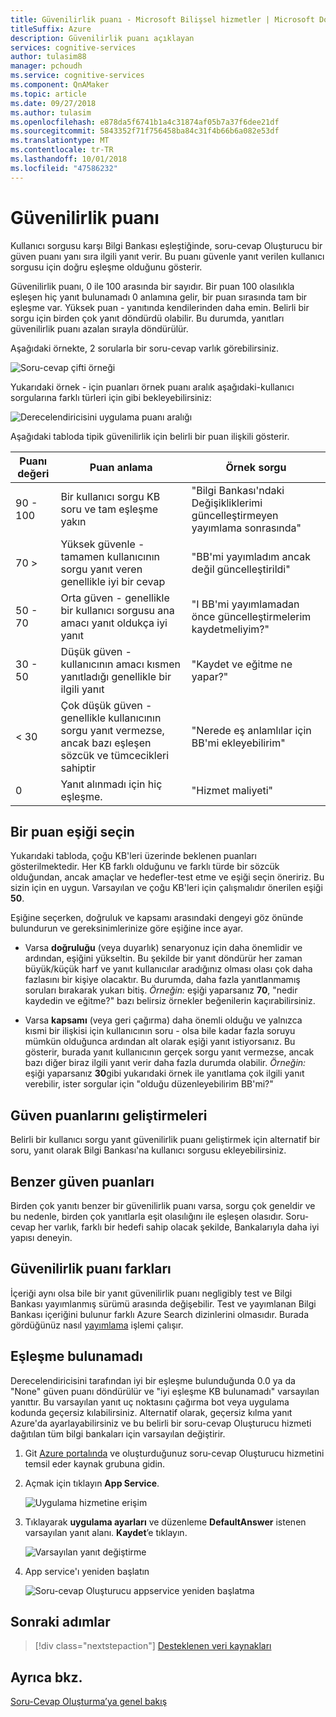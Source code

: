 ```yaml
---
title: Güvenilirlik puanı - Microsoft Bilişsel hizmetler | Microsoft Docs
titleSuffix: Azure
description: Güvenilirlik puanı açıklayan
services: cognitive-services
author: tulasim88
manager: pchoudh
ms.service: cognitive-services
ms.component: QnAMaker
ms.topic: article
ms.date: 09/27/2018
ms.author: tulasim
ms.openlocfilehash: e878da5f6741b1a4c31874af05b7a37f6dee21df
ms.sourcegitcommit: 5843352f71f756458ba84c31f4b66b6a082e53df
ms.translationtype: MT
ms.contentlocale: tr-TR
ms.lasthandoff: 10/01/2018
ms.locfileid: "47586232"
---
```

# <a name="confidence-score"></a>Güvenilirlik puanı
Kullanıcı sorgusu karşı Bilgi Bankası eşleştiğinde, soru-cevap Oluşturucu bir güven puanı yanı sıra ilgili yanıt verir. Bu puanı güvenle yanıt verilen kullanıcı sorgusu için doğru eşleşme olduğunu gösterir. 

Güvenilirlik puanı, 0 ile 100 arasında bir sayıdır. Bir puan 100 olasılıkla eşleşen hiç yanıt bulunamadı 0 anlamına gelir, bir puan sırasında tam bir eşleşme var. Yüksek puan - yanıtında kendilerinden daha emin. Belirli bir sorgu için birden çok yanıt döndürdü olabilir. Bu durumda, yanıtları güvenilirlik puanı azalan sırayla döndürülür.

Aşağıdaki örnekte, 2 sorularla bir soru-cevap varlık görebilirsiniz. 


![Soru-cevap çifti örneği](../media/qnamaker-concepts-confidencescore/ranker-example-qna.png)

Yukarıdaki örnek - için puanları örnek puanı aralık aşağıdaki-kullanıcı sorgularına farklı türleri için gibi bekleyebilirsiniz:


![Derecelendiricisini uygulama puanı aralığı](../media/qnamaker-concepts-confidencescore/ranker-score-range.png)


Aşağıdaki tabloda tipik güvenilirlik için belirli bir puan ilişkili gösterir.

|Puanı değeri|Puan anlama|Örnek sorgu|
|--|--|--|
|90 - 100|Bir kullanıcı sorgu KB soru ve tam eşleşme yakın|"Bilgi Bankası'ndaki Değişikliklerimi güncelleştirmeyen yayımlama sonrasında"|
|70 >|Yüksek güvenle - tamamen kullanıcının sorgu yanıt veren genellikle iyi bir cevap|"BB'mi yayımladım ancak değil güncelleştirildi"|
|50 - 70|Orta güven - genellikle bir kullanıcı sorgusu ana amacı yanıt oldukça iyi yanıt|"I BB'mi yayımlamadan önce güncelleştirmelerim kaydetmeliyim?"|
|30 - 50|Düşük güven - kullanıcının amacı kısmen yanıtladığı genellikle bir ilgili yanıt|"Kaydet ve eğitme ne yapar?"|
|< 30|Çok düşük güven - genellikle kullanıcının sorgu yanıt vermezse, ancak bazı eşleşen sözcük ve tümcecikleri sahiptir |"Nerede eş anlamlılar için BB'mi ekleyebilirim"|
|0|Yanıt alınmadı için hiç eşleşme.|"Hizmet maliyeti"|

## <a name="choose-a-score-threshold"></a>Bir puan eşiği seçin
Yukarıdaki tabloda, çoğu KB'leri üzerinde beklenen puanları gösterilmektedir. Her KB farklı olduğunu ve farklı türde bir sözcük olduğundan, ancak amaçlar ve hedefler-test etme ve eşiği seçin öneririz. Bu sizin için en uygun. Varsayılan ve çoğu KB'leri için çalışmalıdır önerilen eşiği **50**.

Eşiğine seçerken, doğruluk ve kapsamı arasındaki dengeyi göz önünde bulundurun ve gereksinimlerinize göre eşiğine ince ayar.

- Varsa **doğruluğu** (veya duyarlık) senaryonuz için daha önemlidir ve ardından, eşiğini yükseltin. Bu şekilde bir yanıt döndürür her zaman büyük/küçük harf ve yanıt kullanıcılar aradığınız olması olası çok daha fazlasını bir kişiye olacaktır. Bu durumda, daha fazla yanıtlanmamış soruları bırakarak yukarı bitiş. *Örneğin:* eşiği yaparsanız **70**, "nedir kaydedin ve eğitme?" bazı belirsiz örnekler beğenilerin kaçırabilirsiniz.

- Varsa **kapsamı** (veya geri çağırma) daha önemli olduğu ve yalnızca kısmi bir ilişkisi için kullanıcının soru - olsa bile kadar fazla soruyu mümkün olduğunca ardından alt olarak eşiği yanıt istiyorsanız. Bu gösterir, burada yanıt kullanıcının gerçek sorgu yanıt vermezse, ancak bazı diğer biraz ilgili yanıt verir daha fazla durumda olabilir. *Örneğin:* eşiği yaparsanız **30**gibi yukarıdaki örnek ile yanıtlama çok ilgili yanıt verebilir, ister sorgular için "olduğu düzenleyebilirim BB'mi?"


## <a name="improve-confidence-scores"></a>Güven puanlarını geliştirmeleri
Belirli bir kullanıcı sorgu yanıt güvenilirlik puanı geliştirmek için alternatif bir soru, yanıt olarak Bilgi Bankası'na kullanıcı sorgusu ekleyebilirsiniz.


## <a name="similar-confidence-scores"></a>Benzer güven puanları
Birden çok yanıtı benzer bir güvenilirlik puanı varsa, sorgu çok geneldir ve bu nedenle, birden çok yanıtlarla eşit olasılığını ile eşleşen olasıdır. Soru-cevap her varlık, farklı bir hedefi sahip olacak şekilde, Bankalarıyla daha iyi yapısı deneyin.


## <a name="confidence-score-differences"></a>Güvenilirlik puanı farkları
İçeriği aynı olsa bile bir yanıt güvenilirlik puanı negligibly test ve Bilgi Bankası yayımlanmış sürümü arasında değişebilir. Test ve yayımlanan Bilgi Bankası içeriğini bulunur farklı Azure Search dizinlerini olmasıdır.
Burada gördüğünüz nasıl [yayımlama](../How-To/publish-knowledge-base.md) işlemi çalışır.


## <a name="no-match-found"></a>Eşleşme bulunamadı
Derecelendiricisini tarafından iyi bir eşleşme bulunduğunda 0.0 ya da "None" güven puanı döndürülür ve "iyi eşleşme KB bulunamadı" varsayılan yanıttır. Bu varsayılan yanıt uç noktasını çağırma bot veya uygulama kodunda geçersiz kılabilirsiniz. Alternatif olarak, geçersiz kılma yanıt Azure'da ayarlayabilirsiniz ve bu belirli bir soru-cevap Oluşturucu hizmeti dağıtılan tüm bilgi bankaları için varsayılan değiştirir.

1. Git [Azure portalında](http://portal.azure.com) ve oluşturduğunuz soru-cevap Oluşturucu hizmetini temsil eder kaynak grubuna gidin.

2. Açmak için tıklayın **App Service**.

    ![Uygulama hizmetine erişim](../media/qnamaker-concepts-confidencescore/set-default-response.png)

3. Tıklayarak **uygulama ayarları** ve düzenleme **DefaultAnswer** istenen varsayılan yanıt alanı. **Kaydet**’e tıklayın.

    ![Varsayılan yanıt değiştirme](../media/qnamaker-concepts-confidencescore/change-response.png)

4. App service'ı yeniden başlatın

    ![Soru-cevap Oluşturucu appservice yeniden başlatma](../media/qnamaker-faq/qnamaker-appservice-restart.png)


## <a name="next-steps"></a>Sonraki adımlar
> [!div class="nextstepaction"]
> [Desteklenen veri kaynakları](./data-sources-supported.md)
## <a name="see-also"></a>Ayrıca bkz. 
[Soru-Cevap Oluşturma’ya genel bakış](../Overview/overview.md)
